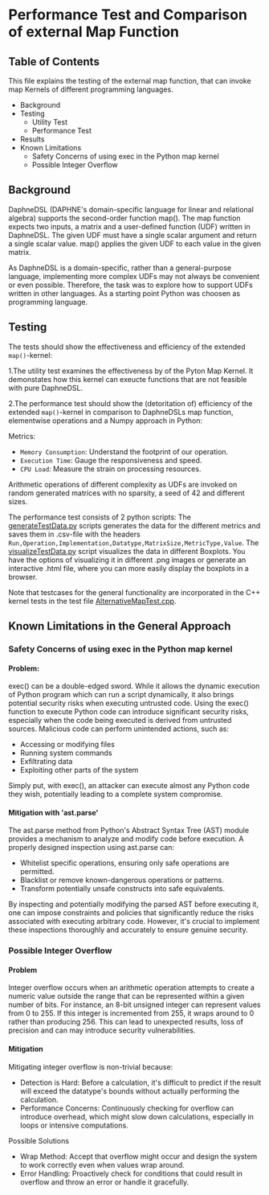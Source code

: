<!--
Copyright 2021 The DAPHNE Consortium

Licensed under the Apache License, Version 2.0 (the "License");
you may not use this file except in compliance with the License.
You may obtain a copy of the License at

    http://www.apache.org/licenses/LICENSE-2.0

Unless required by applicable law or agreed to in writing, software
distributed under the License is distributed on an "AS IS" BASIS,
WITHOUT WARRANTIES OR CONDITIONS OF ANY KIND, either express or implied.
See the License for the specific language governing permissions and
limitations under the License.
-->

# Performance Test and Comparison of external Map Function

## Table of Contents
This file explains the testing of the external map function, that can invoke map Kernels of different programming languages.

- Background
- Testing
    - Utility Test
    - Performance Test
- Results
- Known Limitations
    - Safety Concerns of using exec in the Python map kernel
    - Possible Integer Overflow

## Background
DaphneDSL (DAPHNE's domain-specific language for linear and relational algebra) supports the second-order function map(). The map function expects two inputs, a matrix and a user-defined function (UDF) written in DaphneDSL. The given UDF must have a single scalar argument and return a single scalar value. map() applies the given UDF to each value in the given matrix.

As DaphneDSL is a domain-specific, rather than a general-purpose language, implementing more complex UDFs may not always be convenient or even possible. Therefore, the task was to explore how to support UDFs written in other languages. As a starting point Python was choosen as programming language.

## Testing
The tests should show the effectiveness and efficiency of the extended `map()`-kernel:

1.The utility test examines the effectiveness by of the Pyton Map Kernel. It demonstates how this kernel can exeucte functions that are not feasible with pure DaphneDSL.

2.The performance test should show the (detoritation of) efficiency of the extended `map()`-kernel in comparison to DaphneDSLs map function, elementwise operations and a Numpy approach in Python:

Metrics:
- `Memory Consumption`: Understand the footprint of our operation.
- `Execution Time`: Gauge the responsiveness and speed.
- `CPU Load`: Measure the strain on processing resources.

Arithmetic operations of different complexity as UDFs are invoked on random generated matrices with no sparsity, a seed of 42 and different sizes.

The performance test consists of 2 python scripts: The [generateTestData.py](/scripts/examples/map/performanceTest/generateTestData.py) scripts generates the data for the different metrics and saves them in .csv-file with the headers `Run,Operation,Implementation,Datatype,MatrixSize,MetricType,Value`. The [visualizeTestData.py](/scripts/examples/map/performanceTest/visualizeTestData.py) script visualizes the data in different Boxplots. You have the options of visualizing it in different .png images or generate an interactive .html file, where you can more easily display the boxplots in a browser.

Note that testcases for the general functionality are incorporated in the C++ kernel tests in the test file [AlternativeMapTest.cpp](/test/runtime/local/kernels/AlternativeMapTest.cpp).

## Known Limitations in the General Approach

### Safety Concerns of using exec in the Python map kernel
#### Problem:
exec() can be a double-edged sword. While it allows the dynamic execution of Python program which can run a script dynamically, it also brings potential security risks when executing untrusted code. Using the exec() function to execute Python code can introduce significant security risks, especially when the code being executed is derived from untrusted sources. Malicious code can perform unintended actions, such as:

- Accessing or modifying files
- Running system commands
- Exfiltrating data
- Exploiting other parts of the system

Simply put, with exec(), an attacker can execute almost any Python code they wish, potentially leading to a complete system compromise.

#### Mitigation with 'ast.parse'
The ast.parse method from Python's Abstract Syntax Tree (AST) module provides a mechanism to analyze and modify code before execution. A properly designed inspection using ast.parse can:

- Whitelist specific operations, ensuring only safe operations are permitted.
- Blacklist or remove known-dangerous operations or patterns.
- Transform potentially unsafe constructs into safe equivalents.

By inspecting and potentially modifying the parsed AST before executing it, one can impose constraints and policies that significantly reduce the risks associated with executing arbitrary code. However, it's crucial to implement these inspections thoroughly and accurately to ensure genuine security.

### Possible Integer Overflow
#### Problem
Integer overflow occurs when an arithmetic operation attempts to create a numeric value outside the range that can be represented within a given number of bits. For instance, an 8-bit unsigned integer can represent values from 0 to 255. If this integer is incremented from 255, it wraps around to 0 rather than producing 256. This can lead to unexpected results, loss of precision and can may introduce security vulnerabilities.

#### Mitigation
Mitigating integer overflow is non-trivial because:

- Detection is Hard: Before a calculation, it's difficult to predict if the result will exceed the datatype's bounds without actually performing the calculation.
- Performance Concerns: Continuously checking for overflow can introduce overhead, which might slow down calculations, especially in loops or intensive computations.

Possible Solutions

- Wrap Method: Accept that overflow might occur and design the system to work correctly even when values wrap around.
- Error Handling: Proactively check for conditions that could result in overflow and throw an error or handle it gracefully.